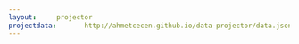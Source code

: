 ```yaml
---
layout:     projector
projectdata:       http://ahmetcecen.github.io/data-projector/data.json
---
```


